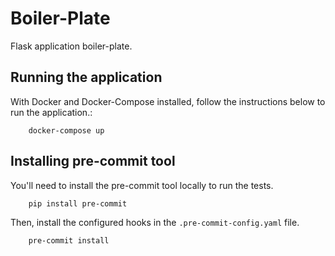 # Boiler-Plate


Flask application boiler-plate.

## Running the application

With Docker and Docker-Compose installed, follow the instructions below to run the application.:

```shell
    docker-compose up
```

## Installing pre-commit tool

You'll need to install the pre-commit tool locally to run the tests.

```shell
    pip install pre-commit
```

Then, install the configured hooks in the `.pre-commit-config.yaml` file.

```shell
    pre-commit install
```
